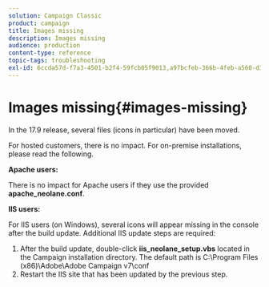 ```yaml
---
solution: Campaign Classic
product: campaign
title: Images missing
description: Images missing
audience: production
content-type: reference
topic-tags: troubleshooting
exl-id: 6ccda57d-f7a3-4501-b2f4-59fcb05f9013,a97bcfeb-366b-4feb-a560-d3190c123e92
---
```

# Images missing{#images-missing}

In the 17.9 release, several files (icons in particular) have been moved.

For hosted customers, there is no impact. For on-premise installations, please read the following.

**Apache users:**

There is no impact for Apache users if they use the provided **apache_neolane.conf**.

**IIS users:**

For IIS users (on Windows), several icons will appear missing in the console after the build update. Additional IIS update steps are required:

1. After the build update, double-click **iis_neolane_setup.vbs** located in the Campaign installation directory. The default path is C:\Program Files (x86)\Adobe\Adobe Campaign v7\conf
1. Restart the IIS site that has been updated by the previous step.
